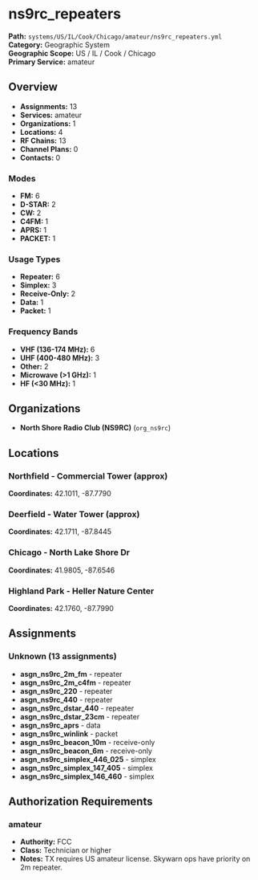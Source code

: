 # ns9rc_repeaters

**Path:** `systems/US/IL/Cook/Chicago/amateur/ns9rc_repeaters.yml`  
**Category:** Geographic System  
**Geographic Scope:** US / IL / Cook / Chicago  
**Primary Service:** amateur  

## Overview

- **Assignments:** 13
- **Services:** amateur
- **Organizations:** 1
- **Locations:** 4
- **RF Chains:** 13
- **Channel Plans:** 0
- **Contacts:** 0

### Modes
- **FM:** 6
- **D-STAR:** 2
- **CW:** 2
- **C4FM:** 1
- **APRS:** 1
- **PACKET:** 1

### Usage Types
- **Repeater:** 6
- **Simplex:** 3
- **Receive-Only:** 2
- **Data:** 1
- **Packet:** 1

### Frequency Bands
- **VHF (136-174 MHz):** 6
- **UHF (400-480 MHz):** 3
- **Other:** 2
- **Microwave (>1 GHz):** 1
- **HF (<30 MHz):** 1

## Organizations

- **North Shore Radio Club (NS9RC)** (`org_ns9rc`)

## Locations

### Northfield - Commercial Tower (approx)
**Coordinates:** 42.1011, -87.7790

### Deerfield - Water Tower (approx)
**Coordinates:** 42.1711, -87.8445

### Chicago - North Lake Shore Dr
**Coordinates:** 41.9805, -87.6546

### Highland Park - Heller Nature Center
**Coordinates:** 42.1760, -87.7990

## Assignments

### Unknown (13 assignments)

- **asgn_ns9rc_2m_fm** - repeater
- **asgn_ns9rc_2m_c4fm** - repeater
- **asgn_ns9rc_220** - repeater
- **asgn_ns9rc_440** - repeater
- **asgn_ns9rc_dstar_440** - repeater
- **asgn_ns9rc_dstar_23cm** - repeater
- **asgn_ns9rc_aprs** - data
- **asgn_ns9rc_winlink** - packet
- **asgn_ns9rc_beacon_10m** - receive-only
- **asgn_ns9rc_beacon_6m** - receive-only
- **asgn_ns9rc_simplex_446_025** - simplex
- **asgn_ns9rc_simplex_147_405** - simplex
- **asgn_ns9rc_simplex_146_460** - simplex

## Authorization Requirements

### amateur
- **Authority:** FCC
- **Class:** Technician or higher
- **Notes:** TX requires US amateur license. Skywarn ops have priority on 2m repeater.

